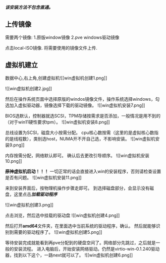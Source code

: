 ***该安装方法不包含直通。***
## 上传镜像
需要两个镜像:
1.原版window镜像
2.pve windows驱动镜像

点击local-ISO镜像. 将需要使用的镜像文件上传.

## 虚拟机建立

数据中心,右上角,创建虚拟机![[win虚拟机创建1.png]]

![[win虚拟机创建2.jpg]]

然后在操作系统页面中选择原版的windos镜像文件，操作系统选择windows，勾选加入虚拟驱动器，镜像选择下载的驱动镜像。
![[win虚拟机安装7.png]]

BIOS选默认，控制器就选SCSI，TPM存储按需求是否添加，一般情况是用不到的（对于win11硬性要求tpm）。
![[win虚拟机安装8.png]]

总线设置为SCSI，磁盘大小按需分配。
cpu核心数按需（这里的是虚拟核心数指的是线程数），类别选host，NUMA开不开自己选，不影响安装。
![[win虚拟机安装9.png]]

内存按需分配，网络默认即可。
确认后去更改引导顺序。
![[win虚拟机安装10.png]]


**~~原神~~虚拟机启动！！！**
一切正常的话会直接进入win的安装程序，否则请检查设置是否有问题。
![[win虚拟机安装11.png]]

来到安装界面后，按物理机操作步骤走即可。
到选择磁盘部分，会显示没有磁盘，这里点击***加载驱动程序***

![[win虚拟机创建3.png]]

点击浏览，然后选中挂载的驱动盘
![[win虚拟机创建4.png]]

然后打开**amd64**文件夹，在里面选中当前系统的驱动程序，确认。
然后就能够识别到需要的驱动程序了。
![[win虚拟机创建5.png]]

等待安装完成就能看到再pve分配到的硬盘空间了。网络部分先跳过，之后就是一般的安装流程。
进入电脑后，开始安装网络驱动。仍然是virtio-win-0.1.240驱动器，找到以下这个，一路next就可以了。
![[win虚拟机创建6.png]]